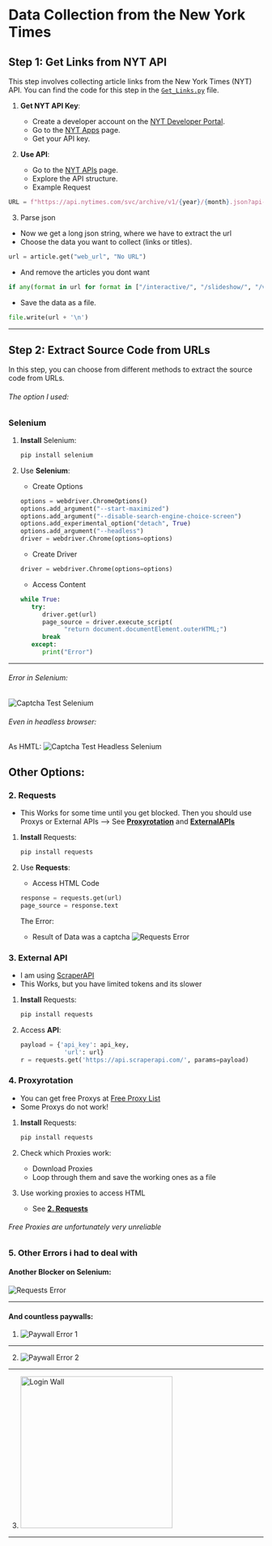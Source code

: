 # Data Collection from the New York Times

## Step 1: Get Links from **NYT API**

This step involves collecting article links from the New York Times (NYT) API. You can find the code for this step in the [`Get_Links.py`](https://github.com/AdminL3/Jugend-Forscht/blob/main/data-collection/Get_Links.py) file.

1. **Get NYT API Key**:

   - Create a developer account on the [NYT Developer Portal](https://developer.nytimes.com/).
   - Go to the [NYT Apps](https://developer.nytimes.com/my-apps) page.
   - Get your API key.

2. **Use API**:

   - Go to the [NYT APIs](https://developer.nytimes.com/apis) page.
   - Explore the API structure.

   * Example Request

```python
URL = f"https://api.nytimes.com/svc/archive/v1/{year}/{month}.json?api-key={API_KEY}"
```

3. Parse json

- Now we get a long json string, where we have to extract the url
- Choose the data you want to collect (links or titles).

```python
url = article.get("web_url", "No URL")
```

- And remove the articles you dont want

```python
if any(format in url for format in ["/interactive/", "/slideshow/", "/video/", "/crossword/"]):
```

- Save the data as a file.

```python
file.write(url + '\n')
```

---

## Step 2: Extract Source Code from URLs

In this step, you can choose from different methods to extract the source code from URLs.

###### The option I used:

### Selenium

1. **Install** Selenium:

   ```sh
   pip install selenium
   ```

2. Use **Selenium**:

   - Create Options

   ```python
   options = webdriver.ChromeOptions()
   options.add_argument("--start-maximized")
   options.add_argument("--disable-search-engine-choice-screen")
   options.add_experimental_option("detach", True)
   options.add_argument("--headless")
   driver = webdriver.Chrome(options=options)
   ```

   - Create Driver

   ```python
   driver = webdriver.Chrome(options=options)
   ```

   - Access Content

   ```python
   while True:
      try:
         driver.get(url)
         page_source = driver.execute_script(
               "return document.documentElement.outerHTML;")
         break
      except:
         print("Error")
   ```

---

###### Error in Selenium:

![Captcha Test Selenium](../Errors/Error%201.png)

###### Even in headless browser:

As HMTL:
![Captcha Test Headless Selenium](../Errors/Error%206.png)

## Other Options:

### 2. Requests

- This Works for some time until you get blocked. Then you should use Proxys or External APIs --> See [**Proxyrotation**](#4-proxyrotation) and [**ExternalAPIs**](#3-external-api)

1. **Install** Requests:

   ```sh
   pip install requests
   ```

2. Use **Requests**:

   - Access HTML Code

   ```python
   response = requests.get(url)
   page_source = response.text
   ```

   The Error:

   - Result of Data was a captcha
     ![Requests Error](../Errors/Error%205.png)

### 3. External API

- I am using [ScraperAPI](https://www.scraperapi.com/)
- This Works, but you have limited tokens and its slower

1. **Install** Requests:

   ```sh
   pip install requests
   ```

2. Access **API**:

   ```python
   payload = {'api_key': api_key,
               'url': url}
   r = requests.get('https://api.scraperapi.com/', params=payload)
   ```

### 4. Proxyrotation

- You can get free Proxys at [Free Proxy List](https://free-proxy-list.net/)
- Some Proxys do not work!

1. **Install** Requests:

   ```sh
   pip install requests
   ```

2. Check which Proxies work:

   - Download Proxies
   - Loop through them and save the working ones as a file

3. Use working proxies to access HTML

   - See [**2. Requests**](#2-requests)

###### Free Proxies are unfortunately very unreliable

### 5. Other Errors i had to deal with

#### Another Blocker on Selenium:

![Requests Error](../Errors/Error%202.png)

---

#### And countless paywalls:

1.  ![Paywall Error 1](../Errors/Error%203.png)

---

2.  ![Paywall Error 2](../Errors/Error%204.png)

---

3. <img src="../Errors/Error%206.jpg" alt="Login Wall" width="300"/>

---
